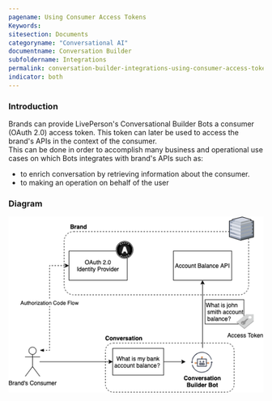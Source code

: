 ```yaml
---
pagename: Using Consumer Access Tokens
Keywords:
sitesection: Documents
categoryname: "Conversational AI"
documentname: Conversation Builder
subfoldername: Integrations
permalink: conversation-builder-integrations-using-consumer-access-tokens.html
indicator: both
---
```


### Introduction

Brands can provide LivePerson's Conversational Builder Bots a consumer (OAuth 2.0) access token. This token can later be used to access the brand's APIs in the context of the consumer.  
This can be done in order to accomplish many business and operational use cases on which Bots integrates with brand's APIs such as:
* to enrich conversation by retrieving information about the consumer.
* to making an operation on behalf of the user


### Diagram 

<img class="fancyimage" style="width:700px" src="img/ConvoBuilder/delegation_flow.png">
    
